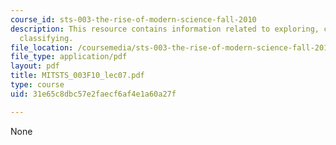 ```yaml
---
course_id: sts-003-the-rise-of-modern-science-fall-2010
description: This resource contains information related to exploring, collecting and
  classifying.
file_location: /coursemedia/sts-003-the-rise-of-modern-science-fall-2010/31e65c8dbc57e2faecf6af4e1a60a27f_MITSTS_003F10_lec07.pdf
file_type: application/pdf
layout: pdf
title: MITSTS_003F10_lec07.pdf
type: course
uid: 31e65c8dbc57e2faecf6af4e1a60a27f

---
```

None